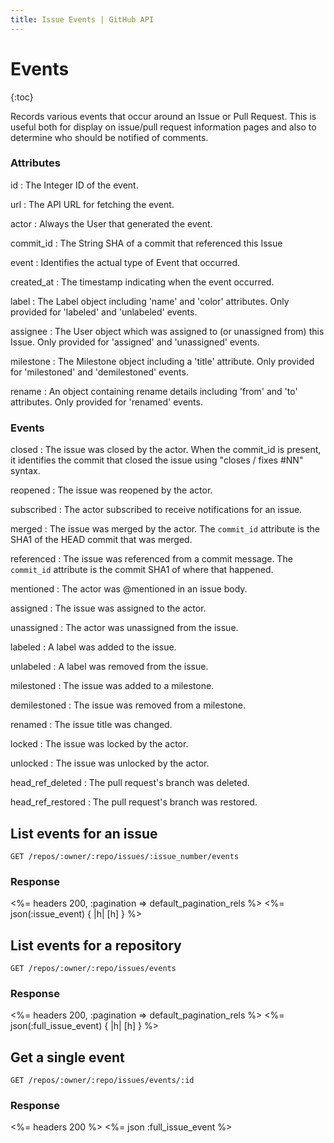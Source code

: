 ```yaml
---
title: Issue Events | GitHub API
---
```


# Events

{:toc}

Records various events that occur around an Issue or Pull Request. This is
useful both for display on issue/pull request information pages and also to
determine who should be notified of comments.

### Attributes

id
: The Integer ID of the event.

url
: The API URL for fetching the event.

actor
: Always the User that generated the event.

commit_id
: The String SHA of a commit that referenced this Issue

event
: Identifies the actual type of Event that occurred.

created_at
: The timestamp indicating when the event occurred.

label
: The Label object including 'name' and 'color' attributes. Only provided for 'labeled'
  and 'unlabeled' events.

assignee
: The User object which was assigned to (or unassigned from) this Issue. Only provided for 'assigned'
  and 'unassigned' events.

milestone
: The Milestone object including a 'title' attribute. Only provided for 'milestoned' and
  'demilestoned' events.

rename
: An object containing rename details including 'from' and 'to' attributes. Only
  provided for 'renamed' events.

### Events

closed
: The issue was closed by the actor. When the commit_id is present, it
  identifies the commit that closed the issue using "closes / fixes #NN"
  syntax.

reopened
: The issue was reopened by the actor.

subscribed
: The actor subscribed to receive notifications for an issue.

merged
: The issue was merged by the actor. The `commit_id` attribute is the SHA1 of
  the HEAD commit that was merged.

referenced
: The issue was referenced from a commit message. The `commit_id` attribute is
  the commit SHA1 of where that happened.

mentioned
: The actor was @mentioned in an issue body.

assigned
: The issue was assigned to the actor.

unassigned
: The actor was unassigned from the issue.

labeled
: A label was added to the issue.

unlabeled
: A label was removed from the issue.

milestoned
: The issue was added to a milestone.

demilestoned
: The issue was removed from a milestone.

renamed
: The issue title was changed.

locked
: The issue was locked by the actor.

unlocked
: The issue was unlocked by the actor.

head_ref_deleted
: The pull request's branch was deleted.

head_ref_restored
: The pull request's branch was restored.

## List events for an issue

    GET /repos/:owner/:repo/issues/:issue_number/events

### Response

<%= headers 200, :pagination => default_pagination_rels %>
<%= json(:issue_event) { |h| [h] } %>

## List events for a repository

    GET /repos/:owner/:repo/issues/events

### Response

<%= headers 200, :pagination => default_pagination_rels %>
<%= json(:full_issue_event) { |h| [h] } %>

## Get a single event

    GET /repos/:owner/:repo/issues/events/:id

### Response

<%= headers 200 %>
<%= json :full_issue_event %>


